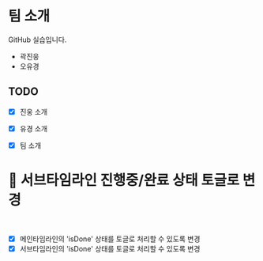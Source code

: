 # 팀 소개
GitHub 실습입니다.
* 곽진웅
* 오유경

## TODO
- [X] 진웅 소개  
- [X] 유경 소개  
- [X] 팀 소개


# 📝 서브타임라인 진행중/완료 상태 토글로 변경


<br>


- [x] 메인타임라인의 'isDone' 상태를 토글로 처리할 수 있도록 변경
- [x] 서브타임라인의 'isDone' 상태를 토글로 처리할 수 있도록 변경
